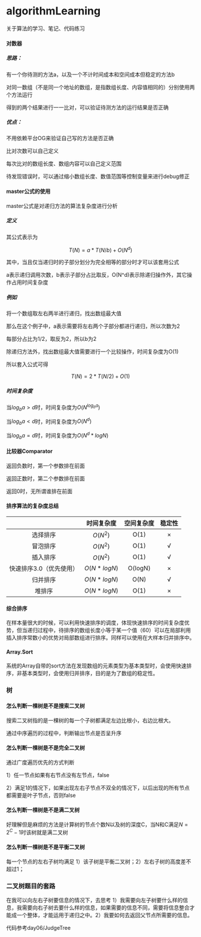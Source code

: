 # algorithmLearning

关于算法的学习、笔记、代码练习

#### 对数器

##### 思路：

 有一个你待测的方法a，以及一个不计时间成本和空间成本但稳定的方法b

对同一数组（不是同一个地址的数组，是指数组长度、内容值相同的）分别使用两个方法运行

得到的两个结果进行一一比对，可以验证待测方法的运行结果是否正确

##### 优点：

不用依赖平台OG来验证自己写的方法是否正确

比对次数可以自己定义

每次比对的数组长度、数组内容可以自己定义范围

待发现错误时，可以通过缩小数组长度、数值范围等控制变量来进行debug修正

#### master公式的使用

master公式是对递归方法的算法复杂度进行分析

##### 定义

其公式表示为

$$
T(N)=a*T(N/b)+O(N^d)
$$

其中，当且仅当递归时的子部分划分为完全相等的部分时才可以该套用公式

a表示递归调用次数，b表示子部分占比取反，O(N^d)表示除递归操作外，其它操作占用时间复杂度

##### 例如

将一个数组取左右两半进行递归，找出数组最大值

那么在这个例子中，a表示需要将左右两个子部分都进行递归，所以次数为2

每部分占比为1/2，取反为2，所以b为2

除递归方法外，找出数组最大值需要进行一个比较操作，时间复杂度为O(1)

所以套入公式可得

$$
T(N)=2*T(N/2)+O(1)
$$

##### 时间复杂度

当$log_ba > d$时，时间复杂度为$O(N^{log_ba})$

当$log_ba < d$时，时间复杂度为$O(N^d)$

当$log_ba = d$时，时间复杂度为$O(N^d*logN)$

#### 比较器Comparator

返回负数时，第一个参数排在前面

返回正数时，第二个参数排在前面

返回0时，无所谓谁排在前面

#### 排序算法的复杂度总结

|               | 时间复杂度       | 空间复杂度   | 稳定性 |
|:-------------:|:-----------:|:-------:|:---:|
| 选择排序          | $O(N^2)$    | O(1)    | ×   |
| 冒泡排序          | $O(N^2)$    | O(1)    | √   |
| 插入排序          | $O(N^2)$    | O(1)    | √   |
| 快速排序3.0（优先使用） | $O(N*logN)$ | O(logN) | ×   |
| 归并排序          | $O(N*logN)$ | O(N)    | √   |
| 堆排序           | $O(N*logN)$ | O(1)    | ×   |

#### 综合排序

在样本量很大的时候，可以利用快速排序的调度，体现快速排序的时间复杂度优势，但当递归过程中，待排序的数组长度小等于某一个值（60）可以在局部利用插入排序常数小的优势对局部数组进行排序。同样可以使用在大样本归并排序中。

#### Array.Sort

系统的Array自带的sort方法在发现数组的元素类型为基本类型时，会使用快速排序，非基本类型时，会使用归并排序，目的是为了数组的稳定性。

### 树

#### 怎么判断一棵树是不是搜索二叉树

搜索二叉树指的是一棵树的每一个子树都满足左边比根小，右边比根大。

通过中序遍历的过程中，判断输出节点是否呈升序

#### 怎么判断一棵树是不是完全二叉树

通过广度遍历优先的方式判断

1）任一节点如果有右节点没有左节点，false

2）满足1的情况下，如果出现左右子节点不双全的情况下，以后出现的所有节点都需要是叶子节点，否则false

#### 怎么判断一棵树是不是满二叉树

好理解但是麻烦的方法是计算树的节点个数N以及树的深度C，当N和C满足$N=2^C-1$时该树就是满二叉树

#### 怎么判断一棵树是不是平衡二叉树

每一个节点的左右子树均满足 1）该子树是平衡二叉树；2）左右子树的高度差不超过1；

### 二叉树题目的套路

在我可以向左右子树要信息的情况下，去思考 1）我需要向左子树要什么样的信息，我需要向右子树去要什么样的信息，如果需要的信息不同，需要将信息整合才能成一个整体，才能运用于递归之中。2）我要如何去返回父节点所需要的信息。

代码参考day06/JudgeTree
